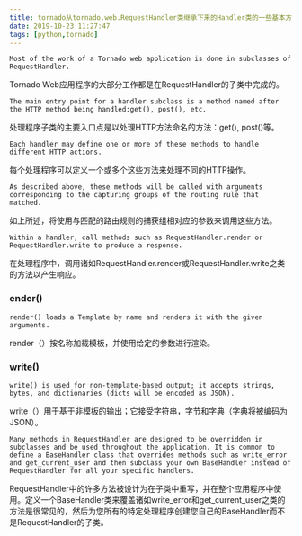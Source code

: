 ```yaml
---
title: tornado从tornado.web.RequestHandler类继承下来的Handler类的一些基本方法
date: 2019-10-23 11:27:47
tags: [python,tornado]
---
```

```
Most of the work of a Tornado web application is done in subclasses of RequestHandler. 
```
Tornado Web应用程序的大部分工作都是在RequestHandler的子类中完成的。
```
The main entry point for a handler subclass is a method named after the HTTP method being handled:get(), post(), etc.
```
处理程序子类的主要入口点是以处理HTTP方法命名的方法：get(), post()等。
```
Each handler may define one or more of these methods to handle different HTTP actions.
```
每个处理程序可以定义一个或多个这些方法来处理不同的HTTP操作。
```
As described above, these methods will be called with arguments corresponding to the capturing groups of the routing rule that matched.
```
如上所述，将使用与匹配的路由规则的捕获组相对应的参数来调用这些方法。

```
Within a handler, call methods such as RequestHandler.render or RequestHandler.write to produce a response.
```
在处理程序中，调用诸如RequestHandler.render或RequestHandler.write之类的方法以产生响应。
### ender()
```
render() loads a Template by name and renders it with the given arguments.
```
render（）按名称加载模板，并使用给定的参数进行渲染。
### write()
```
write() is used for non-template-based output; it accepts strings, bytes, and dictionaries (dicts will be encoded as JSON).
```
write（）用于基于非模板的输出；它接受字符串，字节和字典（字典将被编码为JSON）。

```
Many methods in RequestHandler are designed to be overridden in subclasses and be used throughout the application. It is common to define a BaseHandler class that overrides methods such as write_error and get_current_user and then subclass your own BaseHandler instead of RequestHandler for all your specific handlers.
```
RequestHandler中的许多方法被设计为在子类中重写，并在整个应用程序中使用。定义一个BaseHandler类来覆盖诸如write_error和get_current_user之类的方法是很常见的，然后为您所有的特定处理程序创建您自己的BaseHandler而不是RequestHandler的子类。
